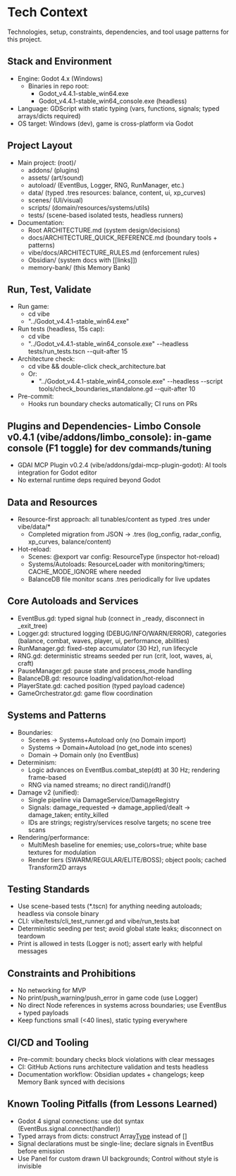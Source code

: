 # Tech Context

Technologies, setup, constraints, dependencies, and tool usage patterns for this project.

## Stack and Environment
- Engine: Godot 4.x (Windows)
  - Binaries in repo root:
    - Godot_v4.4.1-stable_win64.exe
    - Godot_v4.4.1-stable_win64_console.exe (headless)
- Language: GDScript with static typing (vars, functions, signals; typed arrays/dicts required)
- OS target: Windows (dev), game is cross-platform via Godot

## Project Layout
- Main project: (root)/
  - addons/ (plugins)
  - assets/ (art/sound)
  - autoload/ (EventBus, Logger, RNG, RunManager, etc.)
  - data/ (typed .tres resources: balance, content, ui, xp_curves)
  - scenes/ (UI/visual)
  - scripts/ (domain/resources/systems/utils)
  - tests/ (scene-based isolated tests, headless runners)
- Documentation:
  - Root ARCHITECTURE.md (system design/decisions)
  - docs/ARCHITECTURE_QUICK_REFERENCE.md (boundary tools + patterns)
  - vibe/docs/ARCHITECTURE_RULES.md (enforcement rules)
  - Obsidian/ (system docs with [[links]])
  - memory-bank/ (this Memory Bank)

## Run, Test, Validate
- Run game:
  - cd vibe
  - "../Godot_v4.4.1-stable_win64.exe"
- Run tests (headless, 15s cap):
  - cd vibe
  - "../Godot_v4.4.1-stable_win64_console.exe" --headless tests/run_tests.tscn --quit-after 15
- Architecture check:
  - cd vibe && double-click check_architecture.bat
  - Or:
    - "../Godot_v4.4.1-stable_win64_console.exe" --headless --script tools/check_boundaries_standalone.gd --quit-after 10
- Pre-commit:
  - Hooks run boundary checks automatically; CI runs on PRs

## Plugins and Dependencies- Limbo Console v0.4.1 (vibe/addons/limbo_console): in-game console (F1 toggle) for dev commands/tuning
- GDAI MCP Plugin v0.2.4 (vibe/addons/gdai-mcp-plugin-godot): AI tools integration for Godot editor
- No external runtime deps required beyond Godot

## Data and Resources
- Resource-first approach: all tunables/content as typed .tres under vibe/data/*
  - Completed migration from JSON → .tres (log_config, radar_config, xp_curves, balance/content)
- Hot-reload:
  - Scenes: @export var config: ResourceType (inspector hot-reload)
  - Systems/Autoloads: ResourceLoader with monitoring/timers; CACHE_MODE_IGNORE where needed
  - BalanceDB file monitor scans .tres periodically for live updates

## Core Autoloads and Services
- EventBus.gd: typed signal hub (connect in _ready, disconnect in _exit_tree)
- Logger.gd: structured logging (DEBUG/INFO/WARN/ERROR), categories (balance, combat, waves, player, ui, performance, abilities)
- RunManager.gd: fixed-step accumulator (30 Hz), run lifecycle
- RNG.gd: deterministic streams seeded per run (crit, loot, waves, ai, craft)
- PauseManager.gd: pause state and process_mode handling
- BalanceDB.gd: resource loading/validation/hot-reload
- PlayerState.gd: cached position (typed payload cadence)
- GameOrchestrator.gd: game flow coordination

## Systems and Patterns
- Boundaries:
  - Scenes → Systems+Autoload only (no Domain import)
  - Systems → Domain+Autoload (no get_node into scenes)
  - Domain → Domain only (no EventBus)
- Determinism:
  - Logic advances on EventBus.combat_step(dt) at 30 Hz; rendering frame-based
  - RNG via named streams; no direct randi()/randf()
- Damage v2 (unified):
  - Single pipeline via DamageService/DamageRegistry
  - Signals: damage_requested → damage_applied/dealt → damage_taken; entity_killed
  - IDs are strings; registry/services resolve targets; no scene tree scans
- Rendering/performance:
  - MultiMesh baseline for enemies; use_colors=true; white base textures for modulation
  - Render tiers (SWARM/REGULAR/ELITE/BOSS); object pools; cached Transform2D arrays

## Testing Standards
- Use scene-based tests (*.tscn) for anything needing autoloads; headless via console binary
- CLI: vibe/tests/cli_test_runner.gd and vibe/run_tests.bat
- Deterministic seeding per test; avoid global state leaks; disconnect on teardown
- Print is allowed in tests (Logger is not); assert early with helpful messages

## Constraints and Prohibitions
- No networking for MVP
- No print/push_warning/push_error in game code (use Logger)
- No direct Node references in systems across boundaries; use EventBus + typed payloads
- Keep functions small (<40 lines), static typing everywhere

## CI/CD and Tooling
- Pre-commit: boundary checks block violations with clear messages
- CI: GitHub Actions runs architecture validation and tests headless
- Documentation workflow: Obsidian updates + changelogs; keep Memory Bank synced with decisions

## Known Tooling Pitfalls (from Lessons Learned)
- Godot 4 signal connections: use dot syntax (EventBus.signal.connect(handler))
- Typed arrays from dicts: construct Array[Type]() instead of []
- Signal declarations must be single-line; declare signals in EventBus before emission
- Use Panel for custom drawn UI backgrounds; Control without style is invisible
